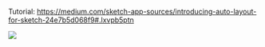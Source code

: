 Tutorial: https://medium.com/sketch-app-sources/introducing-auto-layout-for-sketch-24e7b5d068f9#.lxvpb5ptn

![](https://cl.ly/1Q1l342E0j0b/ezgif.com-video-to-gif%20(6).gif)

